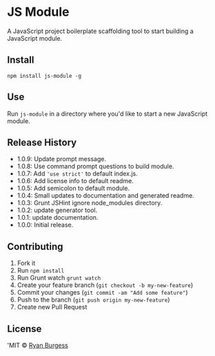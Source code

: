 # JS Module
A JavaScript project boilerplate scaffolding tool to start building a JavaScript module. 

## Install
    npm install js-module -g

## Use
Run ```js-module``` in a directory where you'd like to start a new JavaScript module.

## Release History
* 1.0.9: Update prompt message.
* 1.0.8: Use command prompt questions to build module.
* 1.0.7: Add `'use strict'` to default index.js.
* 1.0.6: Add license info to default readme.
* 1.0.5: Add semicolon to default module.
* 1.0.4: Small updates to documentation and generated readme.
* 1.0.3: Grunt JSHint ignore node_modules directory.
* 1.0.2: update generator tool.
* 1.0.1: update documentation.
* 1.0.0: Initial release.

## Contributing
1. Fork it
2. Run `npm install`
3. Run Grunt watch `grunt watch`
4. Create your feature branch (`git checkout -b my-new-feature`)
5. Commit your changes (`git commit -am "Add some feature"`)
6. Push to the branch (`git push origin my-new-feature`)
7. Create new Pull Request

## License
'MIT © [Ryan Burgess](http://github.com/ryanburgess)
